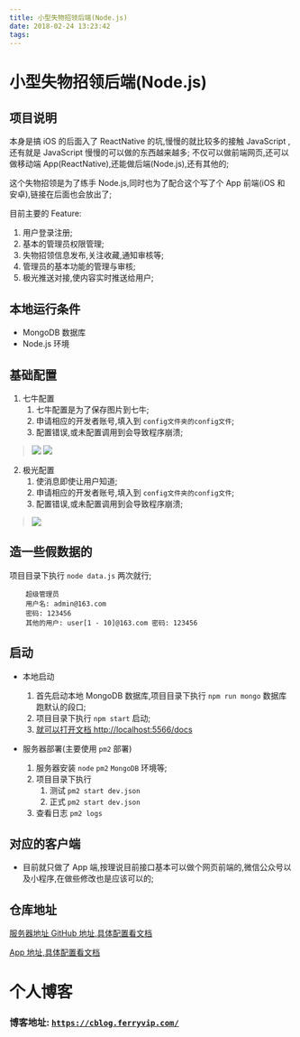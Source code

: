 ```yaml
---
title: 小型失物招领后端(Node.js)
date: 2018-02-24 13:23:42
tags:
---
```


# 小型失物招领后端(Node.js)

## 项目说明
本身是搞 iOS 的后面入了 ReactNative 的坑,慢慢的就比较多的接触 JavaScript ,还有就是 JavaScript 慢慢的可以做的东西越来越多;
不仅可以做前端网页,还可以做移动端 App(ReactNative),还能做后端(Node.js),还有其他的;

这个失物招领是为了练手 Node.js,同时也为了配合这个写了个 App 前端(iOS 和 安卓),链接在后面也会放出了;

目前主要的 Feature:  
1. 用户登录注册;
2. 基本的管理员权限管理;
3. 失物招领信息发布,关注收藏,通知审核等;
4. 管理员的基本功能的管理与审核;
5. 极光推送对接,使内容实时推送给用户;

## 本地运行条件

* MongoDB 数据库
* Node.js 环境

## 基础配置

1. 七牛配置
   1. 七牛配置是为了保存图片到七牛;
   2. 申请相应的开发者账号,填入到 `config文件夹的config文件`;
   3. 配置错误,或未配置调用到会导致程序崩溃;

> ![](http://ww1.sinaimg.cn/large/8bbf0afbly1form5qgmtaj21x20yin26.jpg)
> ![](http://ww1.sinaimg.cn/large/8bbf0afbly1form5qgpx8j21x013qn4q.jpg)

2. 极光配置
   1. 使消息即使让用户知道;
   2. 申请相应的开发者账号,填入到 `config文件夹的config文件`;
   3. 配置错误,或未配置调用到会导致程序崩溃;

> ![](http://ww1.sinaimg.cn/large/8bbf0afbly1form5qgf31j21ui196jxm.jpg)

## 造一些假数据的

项目目录下执行 `node data.js` 两次就行;

```
    超级管理员
    用户名: admin@163.com
    密码: 123456
    其他的用户: user[1 - 10]@163.com 密码: 123456
```
  

## 启动

* 本地启动 
  1. 首先启动本地 MongoDB 数据库,项目目录下执行 `npm run mongo` 数据库跑默认的段口;
  2. 项目目录下执行 `npm start` 启动;
  3. [就可以打开文档 http://localhost:5566/docs](http://localhost:5566/docs)
  
* 服务器部署(主要使用 `pm2` 部署)
  1. 服务器安装 `node` `pm2` `MongoDB` 环境等; 
  2. 项目目录下执行 
     1. 测试 `pm2 start dev.json`
     2. 正式 `pm2 start dev.json`
  3. 查看日志 `pm2 logs`

## 对应的客户端

* 目前就只做了 App 端,按理说目前接口基本可以做个网页前端的,微信公众号以及小程序,在做些修改也是应该可以的;

## 仓库地址

[服务器地址 GitHub 地址,具体配置看文档](https://github.com/strawferry/lostserver)

[App 地址,具体配置看文档](https://github.com/strawferry/lostapp)

# 个人博客
### **博客地址: [`https://cblog.ferryvip.com/`](https://cblog.ferryvip.com/)**